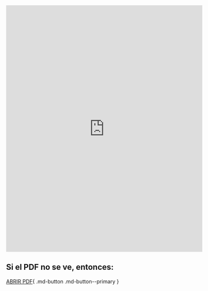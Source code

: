 <embed src="https://pjp27.github.io/site/Filosof%C3%ADa/Selectividad%20examenes/selectividad-filosof%C3%ADa.pdf" width="106%" height="670.75em" 
 type="application/pdf">
 
## Si el PDF no se ve, entonces:
[ABRIR PDF](https://pjp27.github.io/site/Filosof%C3%ADa/Selectividad%20examenes/selectividad-filosof%C3%ADa.pdf){ .md-button .md-button--primary }